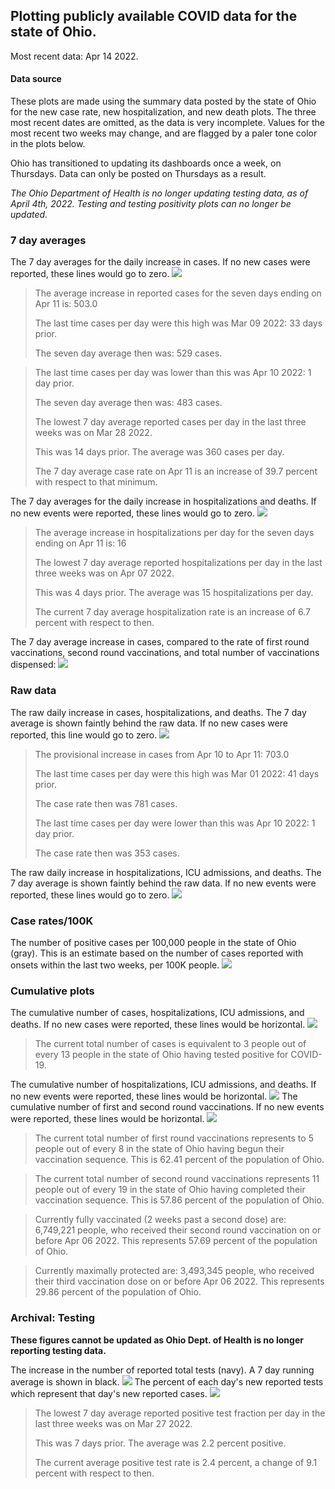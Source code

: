 ## Plotting publicly available COVID data for the state of Ohio. 

Most recent data: Apr 14 2022. 

#### Data source
These plots are made using the summary data posted by the state of Ohio for the new case rate,
    new hospitalization, and new death plots. The three most recent dates are omitted, as the data is very incomplete. Values for the most recent two weeks may change, and are flagged by a paler tone color in the plots below. 

Ohio has transitioned to updating its dashboards once a week, on Thursdays. Data can only be posted on Thursdays as a result. 

*The Ohio Department of Health is no longer updating testing data, as of April 4th, 2022. Testing and testing positivity plots can no longer be updated.* 

### 7 day averages
The 7 day averages for the daily increase in cases. If no new cases were reported, these lines would go to zero.
![](7dayaverage_cases.png)

>The average increase in reported cases for the seven days ending on Apr 11 is: 503.0
>
>The last time cases per day were this high was Mar 09 2022: 33 days prior.
>
>The seven day average then was: 529 cases.

>
>The last time cases per day was lower than this was Apr 10 2022: 1 day prior.
>
>The seven day average then was: 483 cases.
>
>The lowest 7 day average reported cases per day in the last three weeks was on Mar 28 2022.
>
>This was 14 days prior. The average was 360 cases per day.
>
>The 7 day average case rate on Apr 11 is an increase of 39.7 percent with respect to that minimum.

The 7 day averages for the daily increase in hospitalizations and deaths. If no new events were reported, these lines would go to zero.
![](7dayaverage_hospital.png)

>The average increase in hospitalizations per day for the seven days ending on Apr 11 is: 16
>
>The lowest 7 day average reported hospitalizations per day in the last three weeks was on Apr 07 2022.
>
>This was 4 days prior. The average was 15 hospitalizations per day.
>
>The current 7 day average hospitalization rate is an increase of 6.7 percent with respect to then.

The 7 day average increase in cases, compared to the rate of first round vaccinations, second round vaccinations, and total number of vaccinations dispensed:
![](DailyVaccinationsCases.png)

### Raw data
The raw daily increase in cases, hospitalizations, and deaths. The 7 day average is shown faintly behind the raw data. If no new cases were reported, this line would go to zero.
![](DailyCases.png)

>The provisional increase in cases from Apr 10 to Apr 11: 703.0 
>
>The last time cases per day were this high was Mar 01 2022: 41 days prior. 
>
>The case rate then was 781 cases.
>
>The last time cases per day were lower than this was Apr 10 2022: 1 day prior. 
>
>The case rate then was 353 cases.

The raw daily increase in hospitalizations, ICU admissions, and deaths. The 7 day average is shown faintly behind the raw data. If no new events were reported, these lines would go to zero.
![](DailyHospitalizations.png)

### Case rates/100K 

The number of positive cases per 100,000 people in the state of Ohio (gray). This is an estimate based on the number of cases reported with onsets within the last two weeks, per 100K people.
![](7dayaverage_rate.png)
### Cumulative plots
The cumulative number of cases, hospitalizations, ICU admissions, and deaths. If no new cases were reported, these lines would be horizontal.
![](Cases.png)

>The current total number of cases is equivalent to 3 people out of every 13 people in the state of Ohio having tested positive for COVID-19.

The cumulative number of hospitalizations, ICU admissions, and deaths. If no new events were reported, these lines would be horizontal.
![](Hospitalizations.png)
The cumulative number of first and second round vaccinations. If no new events were reported, these lines would be horizontal.
![](Vaccinations.png)

>The current total number of first round vaccinations represents to 5 people out of every 8 in the state of Ohio having begun their vaccination sequence.
>This is 62.41 percent of the population of Ohio.

>The current total number of second round vaccinations represents 11 people out of every 19 in the state of Ohio having completed their vaccination sequence.
>This is 57.86 percent of the population of Ohio.

>Currently fully vaccinated (2 weeks past a second dose) are: 6,749,221 people, who received their second round vaccination on or before Apr 06 2022.
>This represents 57.69 percent of the population of Ohio.

>Currently maximally protected are: 3,493,345 people, who received their third vaccination dose on or before Apr 06 2022.
>This represents 29.86 percent of the population of Ohio.

### Archival: Testing
**These figures cannot be updated as Ohio Dept. of Health is no longer reporting testing data.**

The increase in the number of reported total tests (navy). A 7 day running average is shown in black.
![](DailyTests.png)
The percent of each day's new reported tests which represent that day's new reported cases.
![](percentpositive_tests.png)

>The lowest 7 day average reported positive test fraction per day in the last three weeks was on Mar 27 2022.
>
>This was 7 days prior. The average was 2.2 percent positive. 
>
>The current average positive test rate is 2.4 percent, a change of 9.1 percent with respect to then. 

